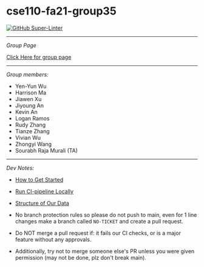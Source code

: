 # cse110-fa21-group35

[![GitHub Super-Linter](https://github.com/cse110-fa21-group35/cse110-fa21-group35/workflows/Stinky%20Code%20Check/badge.svg)](https://github.com/marketplace/actions/super-linter)

---

_Group Page_

[Click Here for group page](admin/team.md)

---

_Group members:_

- Yen-Yun Wu
- Harrison Ma
- Jiawen Xu
- Jiyoung An
- Kevin An
- Logan Ramos
- Rudy Zhang
- Tianze Zhang
- Vivian Wu
- Zhongyi Wang
- Sourabh Raja Murali (TA)

---

_Dev Notes:_

- [How to Get Started](admin/docs/development-workflow.md)
- [Run CI-pipeline Locally](admin/docs/actions-ci/act.md)
- [Structure of Our Data](https://github.com/cse110-fa21-group35/cse110-fa21-group35/blob/main/admin/docs/data/datamodel.md)

- No branch protection rules so please do not push to main, even for 1 line changes make a branch called `NO-TICKET` and create a pull request.
- Do NOT merge a pull request if: it fails our CI checks, or is a major feature without any approvals.
- Additionally, try not to merge someone else's PR unless you were given permission (may not be done, plz don't break main).

